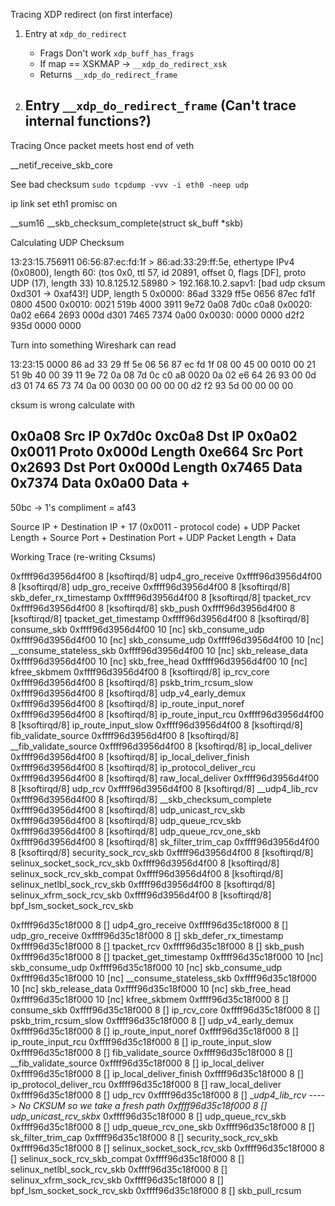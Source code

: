 Tracing XDP redirect (on first interface)

1. Entry at `xdp_do_redirect`
    - Frags Don't work `xdp_buff_has_frags`
    - If map == XSKMAP -> `__xdp_do_redirect_xsk`
    - Returns `__xdp_do_redirect_frame`

2. Entry `__xdp_do_redirect_frame` (Can't trace internal functions?)
    - 

Tracing Once packet meets host end of veth 

__netif_receive_skb_core 



See bad checksum `sudo tcpdump -vvv -i eth0 -neep udp`

ip link set eth1 promisc on

__sum16 __skb_checksum_complete(struct sk_buff *skb)

Calculating UDP Checksum 

13:23:15.756911 06:56:87:ec:fd:1f > 86:ad:33:29:ff:5e, ethertype IPv4 (0x0800), length 60: (tos 0x0, ttl 57, id 20891, offset 0, flags [DF], proto UDP (17), length 33)
    10.8.125.12.58980 > 192.168.10.2.sapv1: [bad udp cksum 0xd301 -> 0xaf43!] UDP, length 5
        0x0000:  86ad 3329 ff5e 0656 87ec fd1f 0800 4500
        0x0010:  0021 519b 4000 3911 9e72 0a08 7d0c c0a8
        0x0020:  0a02 e664 2693 000d d301 7465 7374 0a00
        0x0030:  0000 0000 d2f2 935d 0000 0000

Turn into something Wireshark can read 

13:23:15
0000 86 ad 33 29 ff 5e 06 56 87 ec fd 1f 08 00 45 00
0010 00 21 51 9b 40 00 39 11 9e 72 0a 08 7d 0c c0 a8
0020 0a 02 e6 64 26 93 00 0d d3 01 74 65 73 74 0a 00
0030 00 00 00 00 d2 f2 93 5d 00 00 00 00

cksum is wrong calculate with 

0x0a08  Src IP 
0x7d0c
0xc0a8  Dst IP 
0x0a02
0x0011  Proto
0x000d  Length
0xe664  Src Port
0x2693  Dst Port
0x000d  Length
0x7465  Data
0x7374  Data
0x0a00  Data
+
-------------
50bc -> 1's compliment = af43

Source IP + Destination IP + 17 (0x0011 - protocol code) + UDP Packet Length + Source Port + Destination Port + UDP Packet Length + Data

Working Trace (re-writing Cksums)

0xffff96d3956d4f00      8    [ksoftirqd/8]         udp4_gro_receive
0xffff96d3956d4f00      8    [ksoftirqd/8]          udp_gro_receive
0xffff96d3956d4f00      8    [ksoftirqd/8]   skb_defer_rx_timestamp
0xffff96d3956d4f00      8    [ksoftirqd/8]              tpacket_rcv
0xffff96d3956d4f00      8    [ksoftirqd/8]                 skb_push
0xffff96d3956d4f00      8    [ksoftirqd/8]    tpacket_get_timestamp
0xffff96d3956d4f00      8    [ksoftirqd/8]              consume_skb
0xffff96d3956d4f00     10             [nc]          skb_consume_udp
0xffff96d3956d4f00     10             [nc]          skb_consume_udp
0xffff96d3956d4f00     10             [nc]  __consume_stateless_skb
0xffff96d3956d4f00     10             [nc]         skb_release_data
0xffff96d3956d4f00     10             [nc]            skb_free_head
0xffff96d3956d4f00     10             [nc]             kfree_skbmem
0xffff96d3956d4f00      8    [ksoftirqd/8]              ip_rcv_core
0xffff96d3956d4f00      8    [ksoftirqd/8]     pskb_trim_rcsum_slow
0xffff96d3956d4f00      8    [ksoftirqd/8]       udp_v4_early_demux
0xffff96d3956d4f00      8    [ksoftirqd/8]     ip_route_input_noref
0xffff96d3956d4f00      8    [ksoftirqd/8]       ip_route_input_rcu
0xffff96d3956d4f00      8    [ksoftirqd/8]      ip_route_input_slow
0xffff96d3956d4f00      8    [ksoftirqd/8]      fib_validate_source
0xffff96d3956d4f00      8    [ksoftirqd/8]    __fib_validate_source
0xffff96d3956d4f00      8    [ksoftirqd/8]         ip_local_deliver
0xffff96d3956d4f00      8    [ksoftirqd/8]  ip_local_deliver_finish
0xffff96d3956d4f00      8    [ksoftirqd/8]  ip_protocol_deliver_rcu
0xffff96d3956d4f00      8    [ksoftirqd/8]        raw_local_deliver
0xffff96d3956d4f00      8    [ksoftirqd/8]                  udp_rcv
0xffff96d3956d4f00      8    [ksoftirqd/8]           __udp4_lib_rcv
0xffff96d3956d4f00      8    [ksoftirqd/8]  __skb_checksum_complete
0xffff96d3956d4f00      8    [ksoftirqd/8]      udp_unicast_rcv_skb
0xffff96d3956d4f00      8    [ksoftirqd/8]        udp_queue_rcv_skb
0xffff96d3956d4f00      8    [ksoftirqd/8]    udp_queue_rcv_one_skb
0xffff96d3956d4f00      8    [ksoftirqd/8]       sk_filter_trim_cap
0xffff96d3956d4f00      8    [ksoftirqd/8]    security_sock_rcv_skb
0xffff96d3956d4f00      8    [ksoftirqd/8] selinux_socket_sock_rcv_skb
0xffff96d3956d4f00      8    [ksoftirqd/8] selinux_sock_rcv_skb_compat
0xffff96d3956d4f00      8    [ksoftirqd/8] selinux_netlbl_sock_rcv_skb
0xffff96d3956d4f00      8    [ksoftirqd/8] selinux_xfrm_sock_rcv_skb
0xffff96d3956d4f00      8    [ksoftirqd/8] bpf_lsm_socket_sock_rcv_skb


0xffff96d35c18f000      8        [<empty>]         udp4_gro_receive
0xffff96d35c18f000      8        [<empty>]          udp_gro_receive
0xffff96d35c18f000      8        [<empty>]   skb_defer_rx_timestamp
0xffff96d35c18f000      8        [<empty>]              tpacket_rcv
0xffff96d35c18f000      8        [<empty>]                 skb_push
0xffff96d35c18f000      8        [<empty>]    tpacket_get_timestamp
0xffff96d35c18f000     10             [nc]          skb_consume_udp
0xffff96d35c18f000     10             [nc]          skb_consume_udp
0xffff96d35c18f000     10             [nc]  __consume_stateless_skb
0xffff96d35c18f000     10             [nc]         skb_release_data
0xffff96d35c18f000     10             [nc]            skb_free_head
0xffff96d35c18f000     10             [nc]             kfree_skbmem
0xffff96d35c18f000      8        [<empty>]              consume_skb
0xffff96d35c18f000      8        [<empty>]              ip_rcv_core
0xffff96d35c18f000      8        [<empty>]     pskb_trim_rcsum_slow
0xffff96d35c18f000      8        [<empty>]       udp_v4_early_demux
0xffff96d35c18f000      8        [<empty>]     ip_route_input_noref
0xffff96d35c18f000      8        [<empty>]       ip_route_input_rcu
0xffff96d35c18f000      8        [<empty>]      ip_route_input_slow
0xffff96d35c18f000      8        [<empty>]      fib_validate_source
0xffff96d35c18f000      8        [<empty>]    __fib_validate_source
0xffff96d35c18f000      8        [<empty>]         ip_local_deliver
0xffff96d35c18f000      8        [<empty>]  ip_local_deliver_finish
0xffff96d35c18f000      8        [<empty>]  ip_protocol_deliver_rcu
0xffff96d35c18f000      8        [<empty>]        raw_local_deliver
0xffff96d35c18f000      8        [<empty>]                  udp_rcv
0xffff96d35c18f000      8        [<empty>]           __udp4_lib_rcv ----> No CKSUM so we take a fresh path
0xffff96d35c18f000      8        [<empty>]      udp_unicast_rcv_skbx_
0xffff96d35c18f000      8        [<empty>]        udp_queue_rcv_skb
0xffff96d35c18f000      8        [<empty>]    udp_queue_rcv_one_skb
0xffff96d35c18f000      8        [<empty>]       sk_filter_trim_cap
0xffff96d35c18f000      8        [<empty>]    security_sock_rcv_skb
0xffff96d35c18f000      8        [<empty>] selinux_socket_sock_rcv_skb
0xffff96d35c18f000      8        [<empty>] selinux_sock_rcv_skb_compat
0xffff96d35c18f000      8        [<empty>] selinux_netlbl_sock_rcv_skb
0xffff96d35c18f000      8        [<empty>] selinux_xfrm_sock_rcv_skb
0xffff96d35c18f000      8        [<empty>] bpf_lsm_socket_sock_rcv_skb
0xffff96d35c18f000      8        [<empty>]           skb_pull_rcsum